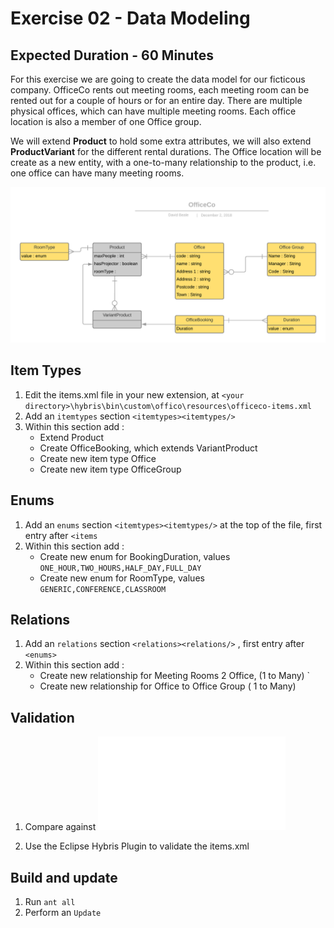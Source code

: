# Exercise 02 - Data Modeling
## Expected Duration - 60 Minutes

For this exercise we are going to create the data model for our ficticous company.
OfficeCo rents out meeting rooms, each meeting room can be rented out for a couple of hours or for an entire day. There are multiple physical offices, which can have multiple meeting rooms. Each office location is also a member of one Office group.

We will extend **Product** to hold some extra attributes, we will also extend **ProductVariant** for the different rental durations. The Office location will be create as a new entity, with a one-to-many relationship to the product, i.e. one office can have many meeting rooms.

![Data Model](OfficeCoERD.png?raw=true)


## Item Types

1. Edit the items.xml file in your new extension, at  `<your directory>\hybris\bin\custom\offico\resources\officeco-items.xml`
2. Add an `itemtypes` section  `<itemtypes><itemtypes/>`
3. Within this section add :
    * Extend Product
    * Create OfficeBooking, which extends VariantProduct
    * Create new item type Office
    * Create new item type OfficeGroup

## Enums

1. Add an `enums` section  `<itemtypes><itemtypes/>` at the top of the file, first entry after `<items`
2. Within this section add :
    * Create new enum for BookingDuration, values `ONE_HOUR,TWO_HOURS,HALF_DAY,FULL_DAY`
    * Create new enum for RoomType, values `GENERIC,CONFERENCE,CLASSROOM`

## Relations

1. Add an `relations` section  `<relations><relations/>` , first entry after `<enums>`
2. Within this section add :
    * Create new relationship for Meeting Rooms 2 Office, (1 to Many) `
    * Create new relationship for Office to Office Group ( 1 to Many)

## Validation

1. Compare against ![](officeco-items.xml)

2. Use the Eclipse Hybris Plugin to validate the items.xml

## Build and update

1. Run `ant all` 
2. Perform an `Update`
